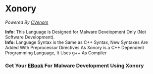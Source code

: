 # Xonory
<p><em>Powered By <a href="https://github.com/Mahmoud7Osman/CVenom">CVenom</a></em></p>
<strong>Info:</strong> This Language is Designed for Malware Development Only (Not Software Development).<br>
<strong>Info:</strong> Language Syntax is the Same as C++ Syntax, New Syntaxes Are Added With Preprocessor Directives As Xonory is a C++ Dependent Programming Language, It Uses g++ As Compiler

<h3>Get Your <a href="">EBook</a> For Malware Development Using Xonory</h3> 
